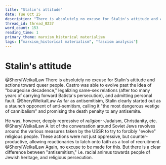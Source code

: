 ```yaml
---
title: "Stalin's attitude"
date: Tue Oct 25
description: "There is absolutely no excuse for Stalin's attitude and actions toward queer people."
thread_id: thread_0237
word_count: 153
reading_time: 1
primary_theme: marxism_historical materialism
tags: ["marxism_historical materialism", "fascism analysis"]
---
```


# Stalin's attitude

@SherylWeikalLaw There is absolutely no excuse for Stalin's attitude and actions toward queer people. Castro was able to evolve past the idea of "bourgeoise decadence," legalizing same-sex relations (after too many years of carrying forward Batista's persecution), and admitting personal fault. @SherylWeikalLaw As far as antisemitisim, Stalin clearly started out as a staunch opponent of anti-semitism, calling it "the most dangerous vestige of cannibalism" and promising the death penalty to any antisemite.

He was, however, deeply repressive of *religion*--Judaism, Christianity, etc. @SherylWeikalLaw A lot of the conversation around Soviet Jews revolves around the various measures taken by the USSR to try to forcibly "evolve" religious people. These actions were not just oppressive, but counter-productive, allowing reactionaries to latch onto faith as a tool of recruitment. @SherylWeikalLaw Again, no excuse to be made for this. But there is a clear difference between "antisemitism," i.e. racial animus towards people of Jewish heritage, and religious persecution.